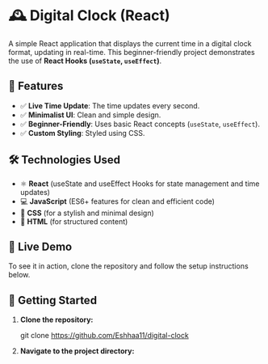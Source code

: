 # 🕰️ Digital Clock (React)

A simple React application that displays the current time in a digital clock format, updating in real-time. This beginner-friendly project demonstrates the use of **React Hooks (`useState`, `useEffect`)**.

## 📌 Features
- ✅ **Live Time Update**: The time updates every second.
- ✅ **Minimalist UI**: Clean and simple design.
- ✅ **Beginner-Friendly**: Uses basic React concepts (`useState`, `useEffect`).
- ✅ **Custom Styling**: Styled using CSS.

## 🛠️ Technologies Used
- ⚛️ **React** (useState and useEffect Hooks for state management and time updates)
- 💻 **JavaScript** (ES6+ features for clean and efficient code)
- 🎨 **CSS** (for a stylish and minimal design)
- 📄 **HTML** (for structured content)

## 🚀 Live Demo
To see it in action, clone the repository and follow the setup instructions below.

## 🚀 Getting Started

1. **Clone the repository:**
   
   git clone https://github.com/Eshhaa11/digital-clock

2. **Navigate to the project directory:**
